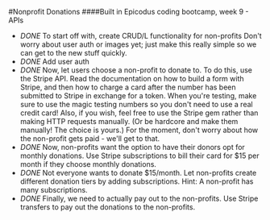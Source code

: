 #Nonprofit Donations
####Built in Epicodus coding bootcamp, week 9 - APIs

* *DONE* To start off with, create CRUD/L functionality for non-profits Don't worry about user auth or images yet; just make this really simple so we can get to the new stuff quickly.
* *DONE* Add user auth
* *DONE* Now, let users choose a non-profit to donate to. To do this, use the Stripe API. Read the documentation on how to build a form with Stripe, and then how to charge a card after the number has been submitted to Stripe in exchange for a token. When you're testing, make sure to use the magic testing numbers so you don't need to use a real credit card! Also, if you wish, feel free to use the Stripe gem rather than making HTTP requests manually. (Or be hardcore and make them manually! The choice is yours.) For the moment, don't worry about how the non-profit gets paid - we'll get to that.
* *DONE* Now, non-profits want the option to have their donors opt for monthly donations. Use Stripe subscriptions to bill their card for $15 per month if they choose monthly donations.
* *DONE* Not everyone wants to donate $15/month. Let non-profits create different donation tiers by adding subscriptions. Hint: A non-profit has many subscriptions.
* *DONE* Finally, we need to actually pay out to the non-profits. Use Stripe transfers to pay out the donations to the non-profits.
